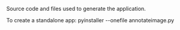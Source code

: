 Source code and files used to generate the application.


To create a standalone app: pyinstaller --onefile annotateimage.py
